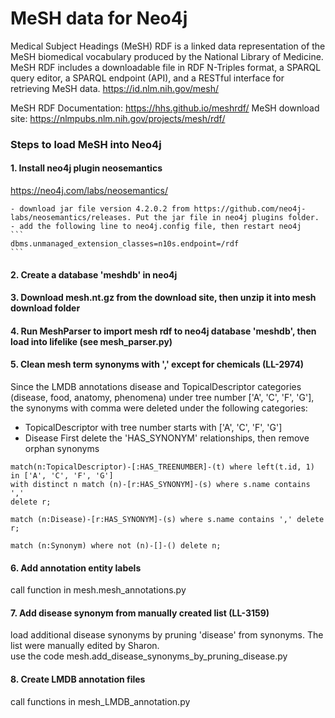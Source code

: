 # MeSH data for Neo4j

Medical Subject Headings (MeSH) RDF is a linked data representation of the MeSH biomedical vocabulary produced by 
the National Library of Medicine. MeSH RDF includes a downloadable file in RDF N-Triples format, a SPARQL query editor, 
a SPARQL endpoint (API), and a RESTful interface for retrieving MeSH data.
https://id.nlm.nih.gov/mesh/

MeSH RDF Documentation: https://hhs.github.io/meshrdf/
MeSH download site: https://nlmpubs.nlm.nih.gov/projects/mesh/rdf/

### Steps to load MeSH into Neo4j
#### 1. Install neo4j plugin neosemantics
https://neo4j.com/labs/neosemantics/

    - download jar file version 4.2.0.2 from https://github.com/neo4j-labs/neosemantics/releases. Put the jar file in neo4j plugins folder.
    - add the following line to neo4j.config file, then restart neo4j
    ```
    dbms.unmanaged_extension_classes=n10s.endpoint=/rdf
    ```
#### 2. Create a database 'meshdb' in neo4j
#### 3. Download mesh.nt.gz from the download site, then unzip it into mesh download folder
#### 4. Run MeshParser to import mesh rdf to neo4j database 'meshdb', then load into lifelike (see mesh_parser.py)

#### 5. Clean mesh term synonyms with ',' except for chemicals (LL-2974)
Since the LMDB annotations disease and TopicalDescriptor categories (disease, food, anatomy, phenomena) under tree number ['A', 'C', 'F', 'G'],
the synonyms with comma were deleted under the following categories:

- TopicalDescriptor with tree number starts with ['A', 'C', 'F', 'G']
- Disease
First delete the 'HAS_SYNONYM' relationships, then remove orphan synonyms
```
match(n:TopicalDescriptor)-[:HAS_TREENUMBER]-(t) where left(t.id, 1) in ['A', 'C', 'F', 'G'] 
with distinct n match (n)-[r:HAS_SYNONYM]-(s) where s.name contains ',' 
delete r;

match (n:Disease)-[r:HAS_SYNONYM]-(s) where s.name contains ',' delete r;

match (n:Synonym) where not (n)-[]-() delete n;
```

#### 6. Add annotation entity labels
call function in mesh.mesh_annotations.py

#### 7. Add disease synonym from manually created list (LL-3159)
load additional disease synonyms by pruning 'disease' from synonyms.  The list were manually edited by Sharon.  
use the code mesh.add_disease_synonyms_by_pruning_disease.py

#### 8. Create LMDB annotation files
call functions in mesh_LMDB_annotation.py






